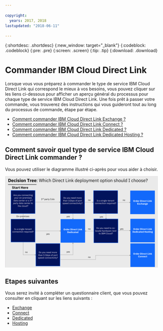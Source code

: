 ```yaml
---

copyright:
  years: 2017, 2018
lastupdated: "2018-06-11"

---
```


{:shortdesc: .shortdesc}
{:new_window: target="_blank"}
{:codeblock: .codeblock}
{:pre: .pre}
{:screen: .screen}
{:tip: .tip}
{:download: .download}

# Commander IBM Cloud Direct Link

Lorsque vous vous préparez à commander le type de service IBM Cloud Direct Link qui correspond le mieux à vos besoins, vous pouvez cliquer sur les liens ci-dessous pour afficher un aperçu général du processus pour chaque type de service IBM Cloud Direct Link. Une fois prêt à passer votre commande, vous trouverez des instructions qui vous guideront tout au long du processus de commande, étape par étape.

* [Comment commander IBM Cloud Direct Link Exchange ?](order-cloud-exchange.html)
* [Comment commander IBM Cloud Direct Link Connect ?](order-connect.html)
* [Comment commander IBM Cloud Direct Link Dedicated ?](order-nsp.html)
* [Comment commander IBM Cloud Direct Link Dedicated Hosting ?](order-colocation.html)

## Comment savoir quel type de service IBM Cloud Direct Link commander ?

Vous pouvez utiliser le diagramme illustré ci-après pour vous aider à choisir.

![direct-link-decision-tree](/images/direct-link-decision-tree.png)


## Etapes suivantes

Vous serez invité à compléter un questionnaire client, que vous pouvez consulter en cliquant sur les liens suivants :

* [Exchange](questionnaire-exchange.html)
* [Connect](questionnaire-connect.html)
* [Dedicated](questionnaire-dedicated.html)
* [Hosting](questionnaire-dedicated-hosting.html)
